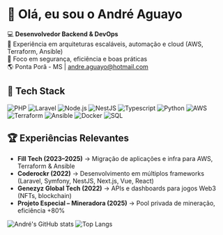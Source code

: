 # 👋 Olá, eu sou o André Aguayo

💻 **Desenvolvedor Backend & DevOps**  
🚀 Experiência em arquiteturas escaláveis, automação e cloud (AWS, Terraform, Ansible)  
🔐 Foco em segurança, eficiência e boas práticas  
🌎 Ponta Porã - MS | andre.aguayo@hotmail.com


## 🚀 Tech Stack
![PHP](https://img.shields.io/badge/PHP-777BB4?logo=php&logoColor=fff)
![Laravel](https://img.shields.io/badge/Laravel-EA4C2A?logo=laravel&logoColor=fff)
![Node.js](https://img.shields.io/badge/Node.js-339933?logo=node.js&logoColor=fff)
![NestJS](https://img.shields.io/badge/NestJS-E0234E?logo=nestjs&logoColor=fff)
![Typescript](https://img.shields.io/badge/Typescript-3178C6?logo=typescript&logoColor=fff)
![Python](https://img.shields.io/badge/Python-3776AB?logo=python&logoColor=fff)
![AWS](https://img.shields.io/badge/AWS-232F3E?logo=amazon-aws&logoColor=fff)
![Terraform](https://img.shields.io/badge/Terraform-623CE4?logo=terraform&logoColor=fff)
![Ansible](https://img.shields.io/badge/Ansible-EE0000?logo=ansible&logoColor=fff)
![Docker](https://img.shields.io/badge/Docker-2496ED?logo=docker&logoColor=fff)
![SQL](https://img.shields.io/badge/SQL-003B57?logo=postgresql&logoColor=fff)


## 🏆 Experiências Relevantes
- **Fill Tech (2023–2025)** → Migração de aplicações e infra para AWS, Terraform & Ansible  
- **Coderockr (2022)** → Desenvolvimento em múltiplos frameworks (Laravel, Symfony, NestJS, Next.js, Vue, React)  
- **Genezyz Global Tech (2022)** → APIs e dashboards para jogos Web3 (NFTs, blockchain)  
- **Projeto Especial – Mineradora (2025)** → Pool privada de mineração, eficiência +80%  


![André's GitHub stats](https://github-readme-stats.vercel.app/api?username=seu-usuario&show_icons=true&theme=dark)
![Top Langs](https://github-readme-stats.vercel.app/api/top-langs/?username=seu-usuario&layout=compact&theme=dark)
